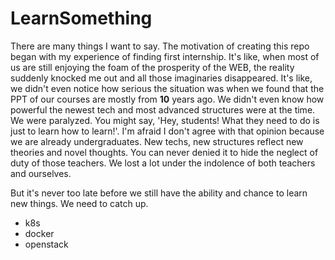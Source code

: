 # LearnSomething

There are many things I want to say. The motivation of creating this repo began with my experience of finding first internship. It's like, when most of us are still enjoying the foam of the prosperity of the WEB, the reality suddenly knocked me out and all those imaginaries disappeared. It's like, we didn't even notice how serious the situation was when we found that the PPT of our courses are mostly from **10** years ago. We didn't even know how powerful the newest tech and most advanced structures were at the time. We were paralyzed. You might say, 'Hey, students! What they need to do is just to learn how to learn!'. I'm afraid I don't agree with that opinion because we are already undergraduates. New techs, new structures reflect new theories and novel thoughts. You can never denied it to hide the neglect of duty of those teachers. We lost a lot under the indolence of both teachers and ourselves.

But it's never too late before we still have the ability and chance to learn new things. We need to catch up.

- k8s
- docker
- openstack
